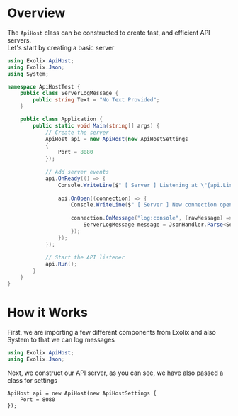 # Overview
The `ApiHost` class can be constructed to create fast, and efficient API servers.<br />
Let's start by creating a basic server

```cs
using Exolix.ApiHost;
using Exolix.Json;
using System;

namespace ApiHostTest {
	public class ServerLogMessage {
		public string Text = "No Text Provided";
	}

	public class Application {
		public static void Main(string[] args) {
			// Create the server
			ApiHost api = new ApiHost(new ApiHostSettings 
			{
				Port = 8080	
			});
			
			// Add server events
			api.OnReady(() => {
				Console.WriteLine($" [ Server ] Listening at \"{api.ListeningAddress}\"");
				
				api.OnOpen((connection) => {
					Console.WriteLine($" [ Server ] New connection opened");
					
					connection.OnMessage("log:console", (rawMessage) => {
						ServerLogMessage message = JsonHandler.Parse<ServerLogMessage>(rawMessage);
					});
				});
			});
			
			// Start the API listener
			api.Run();
		}
	}
}
```

# How it Works
First, we are importing a few different components from Exolix and also System to that we can log messages
```cs 
using Exolix.ApiHost;
using Exolix.Json;
```

Next, we construct our API server, as you can see, we have also passed a class for settings
```
ApiHost api = new ApiHost(new ApiHostSettings {
	Port = 8080
});
```
